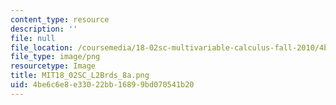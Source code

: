 ```yaml
---
content_type: resource
description: ''
file: null
file_location: /coursemedia/18-02sc-multivariable-calculus-fall-2010/4be6c6e8e33022bb16899bd070541b20_MIT18_02SC_L2Brds_8a.png
file_type: image/png
resourcetype: Image
title: MIT18_02SC_L2Brds_8a.png
uid: 4be6c6e8-e330-22bb-1689-9bd070541b20
---
```

